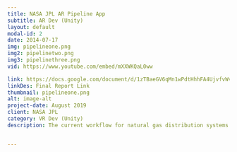 ```yaml
---
title: NASA JPL AR Pipeline App
subtitle: AR Dev (Unity)
layout: default
modal-id: 2
date: 2014-07-17
img: pipelineone.png
img2: pipelinetwo.png
img3: pipelinethree.png
vid: https://www.youtube.com/embed/mXXWKQaL0ww

link: https://docs.google.com/document/d/1zTBaeGV6qMn1wPdtHhhFA4UjvfvWv53Ypi5oDov_TBU/edit?usp=sharing
linkDes: Final Report Link
thumbnail: pipelineone.png
alt: image-alt
project-date: August 2019
client: NASA JPL
category: VR Dev (Unity)
description: The current workflow for natural gas distribution systems monitoring can be significantly improved. The vast majority of utility companies ask their workers to do manual GPS localization. The user pattern generally follows as such -> use GPS receiver to check current coordinate, use map to check desired coordinate, move towards desired coordinate, use gas detection equipment to check for leaks, and finally, input data for the single completed coordinate. The goal of my project was to use “AR” to correct for localization inefficiencies and to significantly speed up surveying. The result is an Android and iOS AR app that takes in GPS coordinates from the utility company’s database and visualizes the underground pipelines for the gas surveyors. The app removes all of the complicated processes from localization and allows the surveyors to focus on leak detection. On startup, the app connects to the surveyor’s GPS receiver, detects local positioning, and then points the user towards the closest section of the pipeline. Once close, the user can see the pipeline visualized above ground. The user can also tap any section of the pipeline to mark it for further inspection instead of needing to manually input suspicious coordinates. 


---
```

